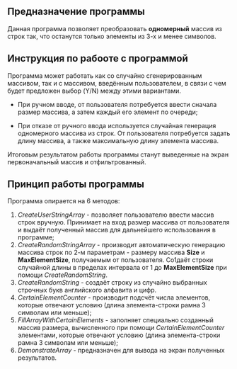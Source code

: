 ## Предназначение программы

Данная программа позволяет преобразовать **одномерный** массив из строк так, что останутся только элементы из 3-х и менее символов.

## Инструкция по рабооте с программой

Программа может работать как со случайно сгенерированным массивом, так и с массивом, введённым пользователем, в связи с чем будет предложен выбор (Y/N) между этими вариантами.

* При ручном вводе, от пользователя потребуется ввести сначала размер массива, а затем каждый его элемент по очереди;

* При отказе от ручного ввода используется случайная генерация одномерного массива из строк. От пользователя потребуется задать длину массива, а также максимальную длину элемента массива.

Итоговым результатом работы программы станут выведенные на экран первоначальный массив и отфильтрованный.

## Принцип работы программы

Программа опирается на 6 методов:

1. *CreateUserStringArray* - позволяет пользователю ввести массив строк вручную. Принимает на вход размер массива от пользователя и выдаёт полученный массив для дальнейшего использования в программе;
2. *CreateRandomStringArray* - производит автоматическую генерацию массива строк по 2-м параметрам - размеру массива **Size** и **MaxElementSize**, получаемым от пользователя. Со1даёт строки случайной длины в пределах интервала от 1 до **MaxElementSize** при помощи *CreateRandomString*.
3. *CreateRandomString* - создаёт строку из случайно выбранных строчных букв английского алфавита и цифр.
4. *CertainElementCounter* - производит подсчёт числа элементов, которые отвечают условию (длина элемента-строки рамна 3 символам или меньше);
5. *FillArrayWithCertainElements* - заполняет специально созданный массив размера, вычисленного при помощи *CertainElementCounter* элементами, которые отвечают условию (длина элемента-строки рамна 3 символам или меньше);
6. *DemonstrateArray* - предназначен для вывода на экран полученных результатов.